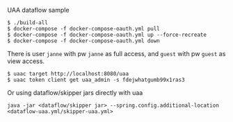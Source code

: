 UAA dataflow sample

```
$ ./build-all
$ docker-compose -f docker-compose-oauth.yml pull
$ docker-compose -f docker-compose-oauth.yml up --force-recreate
$ docker-compose -f docker-compose-oauth.yml down
```
There is user `janne` with pw `janne` as full access, and `guest` with pw `guest` as view access.


```
$ uaac target http://localhost:8080/uaa
$ uaac token client get uaa_admin -s fdejwhatgumb99x1ras3
```

Or using dataflow/skipper jars directly with uaa

```
java -jar <dataflow/skipper jar> --spring.config.additional-location <dataflow-uaa.yml/skipper-uaa.yml>
```

